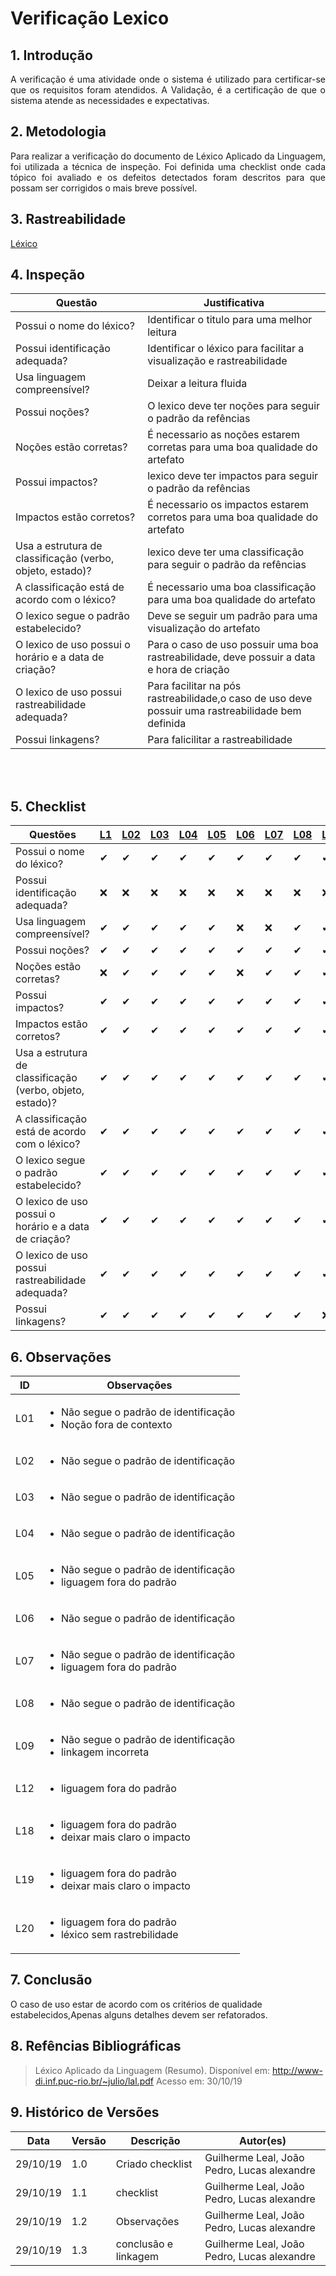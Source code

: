 # Verificação Lexico

## 1. Introdução

<p align="justify">
A verificação é uma atividade onde o sistema é utilizado para certificar-se que os requisitos foram atendidos. A Validação, é a certificação de que o sistema atende as necessidades e expectativas.
</p>

## 2. Metodologia

<p align="justify">
Para realizar a verificação do documento de Léxico Aplicado da Linguagem, foi utilizada a técnica de inspeção. Foi definida uma checklist onde cada tópico foi avaliado e os defeitos detectados foram descritos para que possam ser corrigidos o mais breve possível.
</p>

## 3. Rastreabilidade

[Léxico](https://requisitos-de-software.github.io/2019.2-Waze/Lexico/)

## 4. Inspeção

 
|Questão|Justificativa|
|--|--|
|Possui o nome do léxico?|Identificar o titulo para uma melhor leitura|
|Possui identificação adequada?|Identificar o léxico para facilitar a visualização e rastreabilidade|
|Usa linguagem compreensível?|Deixar a leitura fluida|
|Possui noções?|O lexico deve ter noções para seguir o padrão da refências|
| Noções estão corretas?|É necessario as noções estarem corretas para uma boa qualidade do artefato|
|Possui impactos?| lexico deve ter impactos para seguir o padrão da refências|
|Impactos estão corretos?|É necessario os impactos estarem corretos para uma boa qualidade do artefato|
|Usa a estrutura de classificação (verbo, objeto, estado)?| lexico deve ter uma classificação para seguir o padrão da refências|
|A classificação está de acordo com  o léxico?|É necessario uma boa classificação para uma boa qualidade do artefato|
|O lexico segue o padrão estabelecido?|Deve se seguir um padrão para uma visualização do artefato|
|O lexico de uso possui o horário e a data de criação?|Para o caso de uso possuir uma boa rastreabilidade, deve possuir a data e hora de criação|
|O lexico de uso possui rastreabilidade adequada?|Para facilitar na pós rastreabilidade,o caso de uso deve possuir uma rastreabilidade bem definida|
|Possui linkagens?|Para falicilitar a rastreabilidade|

<br></br>
## 5. Checklist

|Questões |[L1](https://requisitos-de-software.github.io/2019.2-Waze/Lexico/#l1-definir-o-destino)|[L02](https://requisitos-de-software.github.io/2019.2-Waze/Lexico/#l2-smartphone)|[L03](https://requisitos-de-software.github.io/2019.2-Waze/Lexico/#l3-usuario-esta-se-locomovendo)|[L04](https://requisitos-de-software.github.io/2019.2-Waze/Lexico/#l4-planejar-rota)|[L05](https://requisitos-de-software.github.io/2019.2-Waze/Lexico/#l5-veiculo)|[L06](https://requisitos-de-software.github.io/2019.2-Waze/Lexico/#l6-o-usuario-esta-com-pressa)|[L07](https://requisitos-de-software.github.io/2019.2-Waze/Lexico/#l7-dar-feedback)|[L08](https://requisitos-de-software.github.io/2019.2-Waze/Lexico/#l8-avaliar-feedback)|[L09](https://requisitos-de-software.github.io/2019.2-Waze/Lexico/#l9-mapa)|[L10](https://requisitos-de-software.github.io/2019.2-Waze/Lexico/#l10-engarrafamento)|[L11](https://requisitos-de-software.github.io/2019.2-Waze/Lexico/#l11-fiscalizacao-eletronica)|[L12](https://requisitos-de-software.github.io/2019.2-Waze/Lexico/#l12-consultar-postos-de-gasolina)|[L13](https://requisitos-de-software.github.io/2019.2-Waze/Lexico/#l13-acidentes-na-rota)|[L14](https://requisitos-de-software.github.io/2019.2-Waze/Lexico/#l14-eventos)|[L15](https://requisitos-de-software.github.io/2019.2-Waze/Lexico/#l15-adicionar-locais-favoritos)|[L16](https://requisitos-de-software.github.io/2019.2-Waze/Lexico/#l16-ouvir-musicas-no-aplicativo)|[L17](https://requisitos-de-software.github.io/2019.2-Waze/Lexico/#l17-utilizar-o-waze-onde-nao-ha-sinal-de-internet)|[L18](https://requisitos-de-software.github.io/2019.2-Waze/Lexico/#l18-definir-casa)|[L19](https://requisitos-de-software.github.io/2019.2-Waze/Lexico/#l19-definir-trabalho)|[L20](https://requisitos-de-software.github.io/2019.2-Waze/Lexico/#l20-configurarpersonalizar)|[L21](https://requisitos-de-software.github.io/2019.2-Waze/Lexico/#l21-criar-uma-conta)|
|-------|----|----|----|----|----|----|----|----|----|----|----|----|----|----|----|----|----|----|----|----|----|
|Possui o nome do léxico?|✔|✔|✔|✔|✔|✔|✔|✔|✔|✔|✔|✔|✔|✔|✔|✔|✔|✔|✔|✔|✔|
|Possui identificação adequada?|❌|❌|❌|❌|❌|❌|❌|❌|❌|✔|✔|✔|✔|✔|✔|✔|✔|✔|✔|✔|✔|
|Usa linguagem compreensível?|✔|✔|✔|✔|✔|❌|❌|✔|✔|✔|✔|❌|✔|✔|✔|✔|✔|❌|❌|❌|✔|
|Possui noções?|✔|✔|✔|✔|✔|✔|✔|✔|✔|✔|✔|✔|✔|✔|✔|✔|✔|✔|✔|✔|✔|
|Noções estão corretas?|❌|✔|✔|✔|✔|❌|✔|✔|✔|✔|✔|✔|✔|✔|✔|✔|✔|✔|✔|✔|✔
|Possui impactos?|✔|✔|✔|✔|✔|✔|✔|✔|✔|✔|✔|✔|✔|✔|✔|✔|✔|✔|✔|✔|✔|
|Impactos estão corretos?|✔|✔|✔|✔|✔|✔|✔|✔|✔|✔|✔|✔|✔|✔|✔|✔|✔|❌|❌|✔|✔|
|Usa a estrutura de classificação (verbo, objeto, estado)?|✔|✔|✔|✔|✔|✔|✔|✔|✔|✔|✔|✔|✔|✔|✔|✔|✔|✔|✔|✔|✔|
|A classificação está de acordo com o léxico?|✔|✔|✔|✔|✔|✔|✔|✔|✔|✔|✔|✔|✔|✔|✔|✔|✔|✔|✔|✔|✔|
|O lexico segue o padrão estabelecido?|✔|✔|✔|✔|✔|✔|✔|✔|✔|✔|✔|✔|✔|✔|✔|✔|✔|✔|✔|✔|✔|
| O lexico de uso possui o horário e a data de criação?|✔|✔|✔|✔|✔|✔|✔|✔|✔|✔|✔|✔|✔|✔|✔|✔|✔|✔|✔|✔|✔|
|O lexico de uso possui rastreabilidade adequada?|✔|✔|✔|✔|✔|✔|✔|✔|✔|✔|✔|✔|✔|✔|✔|✔|✔|✔|✔|❌|✔|
|Possui linkagens?|✔|✔|✔|✔|✔|✔|✔|✔|❌|✔|✔|✔|✔|✔|✔|✔|✔|✔|✔|❌|✔|


## 6. Observações
 
|ID|Observações|
|---|-----------|
|L01|<ul><li>Não segue o padrão de identificação<li>Noção fora de contexto</ul>|
|L02|<ul><li>Não segue o padrão de identificação</ul>|
|L03|<ul><li>Não segue o padrão de identificação</ul>|
|L04|<ul><li>Não segue o padrão de identificação</ul>|
|L05|<ul><li>Não segue o padrão de identificação<li>liguagem fora do padrão</ul>|
|L06|<ul><li>Não segue o padrão de identificação</ul>|
|L07|<ul><li>Não segue o padrão de identificação<li>liguagem fora do padrão</ul>|
|L08|<ul><li>Não segue o padrão de identificação</ul>|
|L09|<ul><li>Não segue o padrão de identificação<li>linkagem incorreta</ul>|
|L12|<ul><li>liguagem fora do padrão</ul>|
|L18|<ul><li>liguagem fora do padrão<li>deixar mais claro o impacto</ul>|
|L19|<ul><li>liguagem fora do padrão<li>deixar mais claro o impacto</ul>|
|L20|<ul><li>liguagem fora do padrão<li>léxico sem rastrebilidade</ul>|

## 7. Conclusão
O caso de uso estar de acordo com os critérios de qualidade estabelecidos,Apenas alguns detalhes devem ser refatorados.


## 8. Refências Bibliográficas

> Léxico Aplicado da Linguagem (Resumo). Disponível em: http://www-di.inf.puc-rio.br/~julio/lal.pdf Acesso em: 30/10/19

## 9. Histórico de Versões
|Data|Versão|Descrição|Autor(es)|
|----|------|---------|---------|
|29/10/19|1.0|Criado checklist|Guilherme Leal, João Pedro,  Lucas alexandre|
|29/10/19|1.1|checklist|Guilherme Leal, João Pedro,  Lucas alexandre|
|29/10/19|1.2|Observações|Guilherme Leal, João Pedro,  Lucas alexandre|
|29/10/19|1.3|conclusão e linkagem|Guilherme Leal, João Pedro,  Lucas alexandre|
